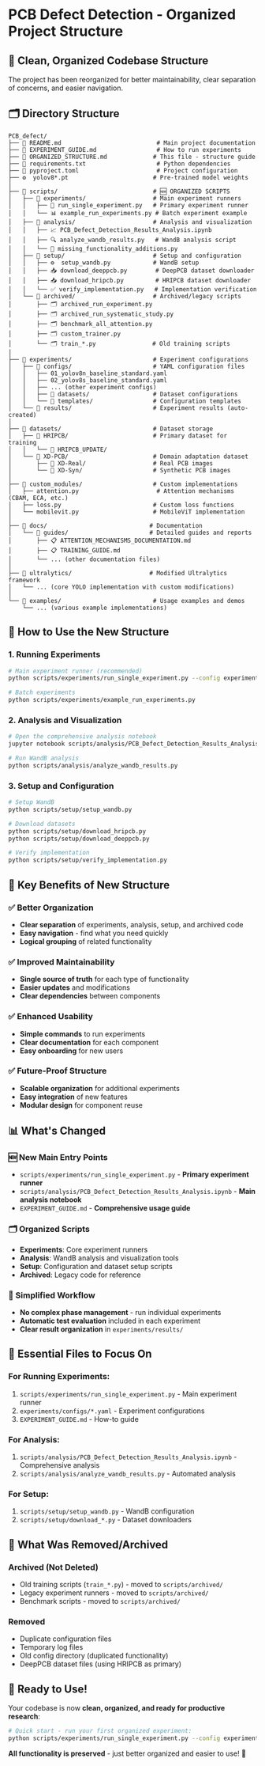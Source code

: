 # PCB Defect Detection - Organized Project Structure

## 📁 **Clean, Organized Codebase Structure**

The project has been reorganized for better maintainability, clear separation of concerns, and easier navigation.

## 🗂️ **Directory Structure**

```
PCB_defect/
├── 📄 README.md                           # Main project documentation
├── 📄 EXPERIMENT_GUIDE.md                 # How to run experiments
├── 📄 ORGANIZED_STRUCTURE.md             # This file - structure guide
├── 📄 requirements.txt                    # Python dependencies
├── 📄 pyproject.toml                      # Project configuration
├── ⚙️  yolov8*.pt                        # Pre-trained model weights
│
├── 📁 scripts/                           # 🆕 ORGANIZED SCRIPTS
│   ├── 📁 experiments/                   # Main experiment runners
│   │   ├── 🔬 run_single_experiment.py   # Primary experiment runner
│   │   └── 📊 example_run_experiments.py # Batch experiment example
│   ├── 📁 analysis/                      # Analysis and visualization
│   │   ├── 📈 PCB_Defect_Detection_Results_Analysis.ipynb
│   │   ├── 🔍 analyze_wandb_results.py   # WandB analysis script
│   │   └── 🧩 missing_functionality_additions.py
│   ├── 📁 setup/                         # Setup and configuration
│   │   ├── ⚙️  setup_wandb.py            # WandB setup
│   │   ├── 📥 download_deeppcb.py        # DeepPCB dataset downloader
│   │   ├── 📥 download_hripcb.py         # HRIPCB dataset downloader
│   │   └── ✅ verify_implementation.py   # Implementation verification
│   └── 📁 archived/                      # Archived/legacy scripts
│       ├── 🗂️ archived_run_experiment.py
│       ├── 🗂️ archived_run_systematic_study.py
│       ├── 🗂️ benchmark_all_attention.py
│       ├── 🗂️ custom_trainer.py
│       └── 🗂️ train_*.py                # Old training scripts
│
├── 📁 experiments/                       # Experiment configurations
│   ├── 📁 configs/                       # YAML configuration files
│   │   ├── 01_yolov8n_baseline_standard.yaml
│   │   ├── 02_yolov8s_baseline_standard.yaml
│   │   ├── ... (other experiment configs)
│   │   ├── 📁 datasets/                  # Dataset configurations
│   │   └── 📁 templates/                 # Configuration templates
│   └── 📁 results/                       # Experiment results (auto-created)
│
├── 📁 datasets/                          # Dataset storage
│   ├── 📁 HRIPCB/                        # Primary dataset for training
│   │   └── 📁 HRIPCB_UPDATE/
│   └── 📁 XD-PCB/                        # Domain adaptation dataset
│       ├── 📁 XD-Real/                   # Real PCB images
│       └── 📁 XD-Syn/                    # Synthetic PCB images
│
├── 📁 custom_modules/                    # Custom implementations
│   ├── attention.py                      # Attention mechanisms (CBAM, ECA, etc.)
│   ├── loss.py                          # Custom loss functions
│   └── mobilevit.py                     # MobileViT implementation
│
├── 📁 docs/                             # Documentation
│   └── 📁 guides/                       # Detailed guides and reports
│       ├── 📋 ATTENTION_MECHANISMS_DOCUMENTATION.md
│       ├── 📋 TRAINING_GUIDE.md
│       └── ... (other documentation files)
│
├── 📁 ultralytics/                      # Modified Ultralytics framework
│   └── ... (core YOLO implementation with custom modifications)
│
└── 📁 examples/                          # Usage examples and demos
    └── ... (various example implementations)
```

## 🚀 **How to Use the New Structure**

### **1. Running Experiments**
```bash
# Main experiment runner (recommended)
python scripts/experiments/run_single_experiment.py --config experiments/configs/01_yolov8n_baseline_standard.yaml

# Batch experiments
python scripts/experiments/example_run_experiments.py
```

### **2. Analysis and Visualization**
```bash
# Open the comprehensive analysis notebook
jupyter notebook scripts/analysis/PCB_Defect_Detection_Results_Analysis.ipynb

# Run WandB analysis
python scripts/analysis/analyze_wandb_results.py
```

### **3. Setup and Configuration**
```bash
# Setup WandB
python scripts/setup/setup_wandb.py

# Download datasets
python scripts/setup/download_hripcb.py
python scripts/setup/download_deeppcb.py

# Verify implementation
python scripts/setup/verify_implementation.py
```

## 🎯 **Key Benefits of New Structure**

### ✅ **Better Organization**
- **Clear separation** of experiments, analysis, setup, and archived code
- **Easy navigation** - find what you need quickly
- **Logical grouping** of related functionality

### ✅ **Improved Maintainability**
- **Single source of truth** for each type of functionality
- **Easier updates** and modifications
- **Clear dependencies** between components

### ✅ **Enhanced Usability**
- **Simple commands** to run experiments
- **Clear documentation** for each component
- **Easy onboarding** for new users

### ✅ **Future-Proof Structure**
- **Scalable organization** for additional experiments
- **Easy integration** of new features
- **Modular design** for component reuse

## 📊 **What's Changed**

### **🆕 New Main Entry Points**
- `scripts/experiments/run_single_experiment.py` - **Primary experiment runner**
- `scripts/analysis/PCB_Defect_Detection_Results_Analysis.ipynb` - **Main analysis notebook**
- `EXPERIMENT_GUIDE.md` - **Comprehensive usage guide**

### **🗂️ Organized Scripts**
- **Experiments**: Core experiment runners
- **Analysis**: WandB analysis and visualization tools
- **Setup**: Configuration and dataset setup scripts
- **Archived**: Legacy code for reference

### **🔧 Simplified Workflow**
- **No complex phase management** - run individual experiments
- **Automatic test evaluation** included in each experiment
- **Clear result organization** in `experiments/results/`

## 🎯 **Essential Files to Focus On**

### **For Running Experiments:**
1. `scripts/experiments/run_single_experiment.py` - Main experiment runner
2. `experiments/configs/*.yaml` - Experiment configurations
3. `EXPERIMENT_GUIDE.md` - How-to guide

### **For Analysis:**
1. `scripts/analysis/PCB_Defect_Detection_Results_Analysis.ipynb` - Comprehensive analysis
2. `scripts/analysis/analyze_wandb_results.py` - Automated analysis

### **For Setup:**
1. `scripts/setup/setup_wandb.py` - WandB configuration
2. `scripts/setup/download_*.py` - Dataset downloaders

## 🚮 **What Was Removed/Archived**

### **Archived (Not Deleted)**
- Old training scripts (`train_*.py`) - moved to `scripts/archived/`
- Legacy experiment runners - moved to `scripts/archived/`
- Benchmark scripts - moved to `scripts/archived/`

### **Removed**
- Duplicate configuration files
- Temporary log files
- Old config directory (duplicated functionality)
- DeepPCB dataset files (using HRIPCB as primary)

## 🎉 **Ready to Use!**

Your codebase is now **clean, organized, and ready for productive research**:

```bash
# Quick start - run your first organized experiment:
python scripts/experiments/run_single_experiment.py --config experiments/configs/01_yolov8n_baseline_standard.yaml
```

**All functionality is preserved** - just better organized and easier to use! 🚀